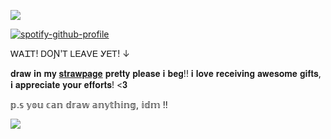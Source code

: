 ![](https://komarev.com/ghpvc/?username=ghostlyvamps&color=303030&style=plastic&label=𖤐) 


[![spotify-github-profile](https://spotify-github-profile.kittinanx.com/api/view?uid=31nkywcxedvxgneeo25mapb5xez4&cover_image=true&theme=novatorem&show_offline=true&background_color=121212&interchange=false&bar_color=53b14f&bar_color_cover=false)](https://spotify-github-profile.kittinanx.com/api/view?uid=31nkywcxedvxgneeo25mapb5xez4&redirect=true)

ᎳᎪᏆᎢ! ᎠOƝ'Ꭲ ᏞᎬᎪᏙᎬ ᎩᎬᎢ! ↓

𝐝𝐫𝐚𝐰 𝐢𝐧 𝐦𝐲 [𝐬𝐭𝐫𝐚𝐰𝐩𝐚𝐠𝐞](https://ghostyvamps.straw.page) 𝐩𝐫𝐞𝐭𝐭𝐲 𝐩𝐥𝐞𝐚𝐬𝐞 𝐢 𝐛𝐞𝐠!! 𝐢 𝐥𝐨𝐯𝐞 𝐫𝐞𝐜𝐞𝐢𝐯𝐢𝐧𝐠 𝐚𝐰𝐞𝐬𝐨𝐦𝐞 𝐠𝐢𝐟𝐭𝐬, 𝐢 𝐚𝐩𝐩𝐫𝐞𝐜𝐢𝐚𝐭𝐞 𝐲𝐨𝐮𝐫 𝐞𝐟𝐟𝐨𝐫𝐭𝐬! <𝟑

𝕡.𝕤 𝕪𝕠𝕦 𝕔𝕒𝕟 𝕕𝕣𝕒𝕨 𝕒𝕟𝕪𝕥𝕙𝕚𝕟𝕘, 𝕚𝕕𝕞 !!

![](https://media1.tenor.com/m/Y3XKMYgvjhMAAAAC/gaming-meme.gif)
